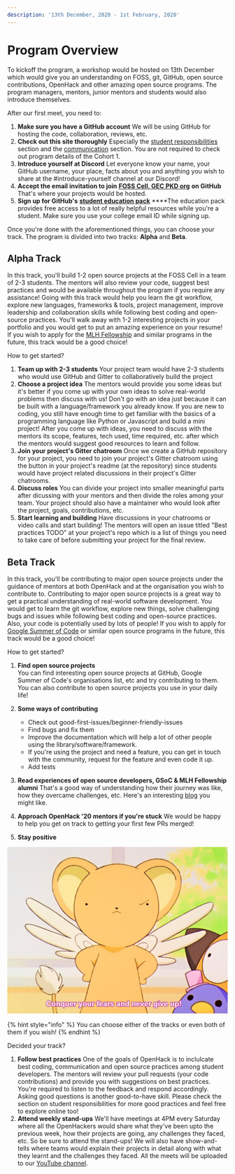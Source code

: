 ```yaml
---
description: '13th December, 2020 - 1st February, 2020'
---
```


# Program Overview

To kickoff the program, a workshop would be hosted on 13th December which would give you an understanding on FOSS, git, GitHub, open source contributions, OpenHack and other amazing open source programs. The program managers, mentors, junior mentors and students would also introduce themselves.

After our first meet, you need to:

1. **Make sure you have a GitHub account** We will be using GitHub for hosting the code, collaboration, reviews, etc. 
2. **Check out this site thoroughly** Especially the [student responsibilities](https://openhack.gitbook.io/openhack-20/responsibilities/students) section and the [communication](https://openhack.gitbook.io/openhack-20/cohort-2/communication) section. You are not required to check out program details of the Cohort 1. 
3. **Introduce yourself at Discord** Let everyone know your name, your GitHub username, your place, facts about you and anything you wish to share at the \#introduce-yourself channel at our Discord! 
4. **Accept the email invitation to join** [**FOSS Cell, GEC PKD org**](https://github.com/FOSS-Cell-GECPKD) **on GitHub** That's where your projects would be hosted. 
5. **Sign up for GitHub's** [**student education pack**](https://education.github.com/pack) ****The education pack provides free access to a lot of really helpful resources while you're a student. Make sure you use your college email ID while signing up.

Once you're done with the aforementioned things, you can choose your track. The program is divided into two tracks: **Alpha** and **Beta**.

## Alpha Track

In this track, you'll build 1-2 open source projects at the FOSS Cell in a team of 2-3 students. The mentors will also review your code, suggest best practices and would be available throughout the program if you require any assistance! Going with this track would help you learn the git workflow, explore new languages, frameworks & tools, project management, improve leadership and collaboration skills while following best coding and open-source practices. You'll walk away with 1-2 interesting projects in your portfolio and you would get to put an amazing experience on your resume! If you wish to apply for the [MLH Fellowship](https://fellowship.mlh.io/) and similar programs in the future, this track would be a good choice!

How to get started?

1. **Team up with 2-3 students** Your project team would have 2-3 students who would use GitHub and Gitter to collaboratively build the project 
2. **Choose a project idea** The mentors would provide you some ideas but it's better if you come up with your own ideas to solve real-world problems then discuss with us! Don't go with an idea just because it can be built with a language/framework you already know. If you are new to coding, you still have enough time to get familiar with the basics of a programming language like Python or Javascript and build a mini project! After you come up with ideas, you need to discuss with the mentors its scope, features, tech used, time required, etc. after which the mentors would suggest good resources to learn and follow. 
3. **Join your project's Gitter chatroom** Once we create a GitHub repository for your project, you need to join your project's Gitter chatroom using the button in your project's readme \(at the repository\) since students would have project related discussions in their project's Gitter chatrooms. 
4. **Discuss roles** You can divide your project into smaller meaningful parts after dicussing with your mentors and then divide the roles among your team. Your project should also have a maintainer who would look after the project, goals, contributions, etc. 
5. **Start learning and building** Have discussions in your chatrooms or video calls and start building! The mentors will open an issue titled "Best practices TODO" at your project's repo which is a list of things you need to take care of before submitting your project for the final review.

## Beta Track

In this track, you'll be contributing to major open source projects under the guidance of mentors at both OpenHack and at the organisation you wish to contribute to. Contributing to major open source projects is a great way to get a practical understanding of real-world software development. You would get to learn the git workflow, explore new things, solve challenging bugs and issues while following best coding and open-source practices. Also, your code is potentially used by lots of people! If you wish to apply for [Google Summer of Code](https://summerofcode.withgoogle.com/) or similar open source programs in the future, this track would be a good choice!

How to get started?

1. **Find open source projects**  
   You can find interesting open source projects at GitHub, Google Summer of Code's organisations list, etc and try contributing to them. You can also contribute to open source projects you use in your daily life!

2. **Some ways of contributing**
   * Check out good-first-issues/beginner-friendly-issues
   * Find bugs and fix them
   * Improve the documentation which will help a lot of other people using the library/software/framework.
   * If you're using the project and need a feature, you can get in touch with the community, request for the feature and even code it up.
   * Add tests 
3. **Read experiences of open source developers, GSoC & MLH Fellowship alumni** That's a good way of understanding how their journey was like, how they overcame challenges, etc. Here's an interesting [blog](https://www.cncf.io/spotlights/cncf-maintainer-spotlight-goutham-veeramachaneni/) you might like. 
4. **Approach OpenHack '20 mentors if you're stuck** We would be happy to help you get on track to getting your first few PRs merged! 
5. **Stay positive**

![](../.gitbook/assets/never-give-up.jpeg)

{% hint style="info" %}
You can choose either of the tracks or even both of them if you wish!
{% endhint %}

Decided your track?

1. **Follow best practices** One of the goals of OpenHack is to inclulcate best coding, communication and open source practices among student developers. The mentors will review your pull requests \(your code contributions\) and provide you with suggestions on best practices. You're required to listen to the feedback and respond accordingly. Asking good questions is another good-to-have skill. Please check the section on student responsibilities for more good practices and feel free to explore online too! 
2. **Attend weekly stand-ups** We'll have meetings at 4PM every Saturday where all the OpenHackers would share what they've been upto the previous week, how their projects are going, any challenges they faced, etc. So be sure to attend the stand-ups! We will also have show-and-tells where teams would explain their projects in detail along with what they learnt and the challenges they faced. All the meets will be uploaded to our [YouTube channel](https://www.youtube.com/channel/UCWFTHKmCRTlBx-XWhHuGSKg).

